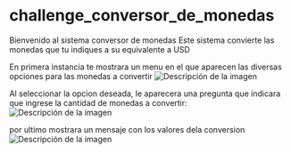# challenge_conversor_de_monedas
Bienvenido al sistema conversor de monedas
Este sistema convierte las monedas que tu indiques a su equivalente a USD

En primera instancia te mostrara un menu en el que aparecen las diversas opciones para las monedas a convertir
<image src="src/menu.png" alt="Descripción de la imagen">

Al seleccionar la opcion deseada, le aparecera una pregunta que indicara que ingrese la cantidad de monedas a convertir:
<image src="src/cantidad.png" alt="Descripción de la imagen">

por ultimo mostrara un mensaje con los valores dela conversion
<image src="src/resultado.png" alt="Descripción de la imagen">


